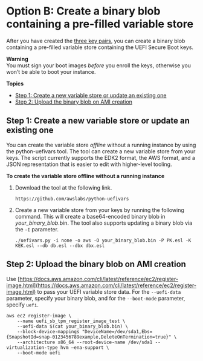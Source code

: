 # Option B: Create a binary blob containing a pre\-filled variable store<a name="uefi-secure-boot-optionB"></a>

After you have created the [three key pairs](uefi-secure-boot-create-three-key-pairs.md), you can create a binary blob containing a pre\-filled variable store containing the UEFI Secure Boot keys\.

**Warning**  
You must sign your boot images *before* you enroll the keys, otherwise you won’t be able to boot your instance\.

**Topics**
+ [Step 1: Create a new variable store or update an existing one](#uefi-secure-boot-create-or-update-variable)
+ [Step 2: Upload the binary blob on AMI creation](#uefi-secure-boot-upload-binary-blob-on-ami-creation)

## Step 1: Create a new variable store or update an existing one<a name="uefi-secure-boot-create-or-update-variable"></a>

You can create the variable store *offline* without a running instance by using the python\-uefivars tool\. The tool can create a new variable store from your keys\. The script currently supports the EDK2 format, the AWS format, and a JSON representation that is easier to edit with higher\-level tooling\.

**To create the variable store offline without a running instance**

1. Download the tool at the following link\.

   ```
   https://github.com/awslabs/python-uefivars
   ```

1. Create a new variable store from your keys by running the following command\. This will create a base64\-encoded binary blob in *your\_binary\_blob*\.bin\. The tool also supports updating a binary blob via the `-I` parameter\.

   ```
   ./uefivars.py -i none -o aws -O your_binary_blob.bin -P PK.esl -K KEK.esl --db db.esl --dbx dbx.esl
   ```

## Step 2: Upload the binary blob on AMI creation<a name="uefi-secure-boot-upload-binary-blob-on-ami-creation"></a>

Use [https://docs.aws.amazon.com/cli/latest/reference/ec2/register-image.html](https://docs.aws.amazon.com/cli/latest/reference/ec2/register-image.html) to pass your UEFI variable store data\. For the `--uefi-data` parameter, specify your binary blob, and for the `--boot-mode` parameter, specify `uefi`\.

```
aws ec2 register-image \
    --name uefi_sb_tpm_register_image_test \
    --uefi-data $(cat your_binary_blob.bin) \
    --block-device-mappings "DeviceName=/dev/sda1,Ebs= {SnapshotId=snap-0123456789example,DeleteOnTermination=true}" \
    --architecture x86_64 --root-device-name /dev/sda1 --virtualization-type hvm —ena-support \
    --boot-mode uefi
```